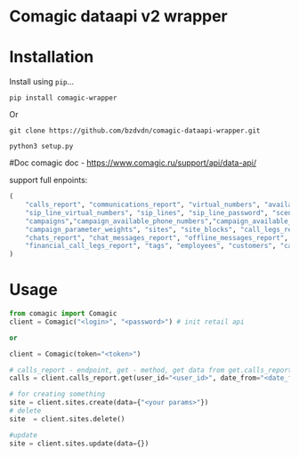 # Comagic dataapi v2 wrapper

# Installation

Install using `pip`...

    pip install comagic-wrapper

Or

    git clone https://github.com/bzdvdn/comagic-dataapi-wrapper.git

    python3 setup.py

#Doc
comagic doc - https://www.comagic.ru/support/api/data-api/

support full enpoints:
```python
(
    "calls_report", "communications_report", "virtual_numbers", "available_virtual_numbers",
    "sip_line_virtual_numbers", "sip_lines", "sip_line_password", "scenarios", "media_files",
    "campaigns","campaign_available_phone_numbers","campaign_available_redirection_phone_numbers",
    "campaign_parameter_weights", "sites", "site_blocks", "call_legs_report", "goals_report",
    "chats_report", "chat_messages_report", "offline_messages_report", "visitor_sessions_report",
    "financial_call_legs_report", "tags", "employees", "customers", "campaign_daily_stat",
)
```


# Usage

```python
from comagic import Comagic
client = Comagic("<login>", "<password>") # init retail api

or

client = Comagic(token="<token>")

# calls_report - endpoint, get - method, get data from get.calls_report
calls = client.calls_report.get(user_id="<user_id>", date_from="<date_from>", date_to="<date_to>")

# for creating something
site = client.sites.create(data={"<your params>"})
# delete
site  = client.sites.delete()

#update
site = client.sites.update(data={})

```